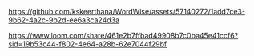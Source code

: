 

https://github.com/kskeerthana/WordWise/assets/57140272/1add7ce3-9b62-4a2c-9b2d-ee6a3ca24d3a

https://www.loom.com/share/461e2b7ffbad49908b7c0ba45e41ccf6?sid=19b53c44-f802-4e64-a28b-62e7044f29bf
